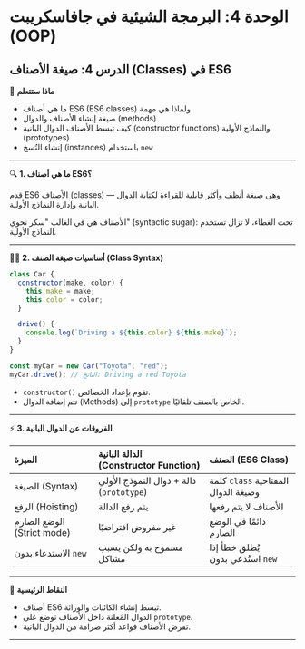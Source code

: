 # الوحدة 4: البرمجة الشيئية في جافاسكريبت (OOP)

## الدرس 4: صيغة الأصناف (Classes) في ES6


🧠 **ماذا ستتعلم**
*	ما هي أصناف ES6 (ES6 classes) ولماذا هي مهمة
*	صيغة إنشاء الأصناف والدوال (methods)
*	كيف تبسط الأصناف الدوال البانية (constructor functions) والنماذج الأولية (prototypes)
*	إنشاء النُسخ (instances) باستخدام `new`

---

🔍 **1. ما هي أصناف ES6؟**

قدم ES6 الأصناف (classes) — وهي صيغة أنظف وأكثر قابلية للقراءة لكتابة الدوال البانية وإدارة النماذج الأولية.

الأصناف هي في الغالب "سكر نحوي" (syntactic sugar): تحت الغطاء، لا تزال تستخدم النماذج الأولية.

---

👨‍💻 **2. أساسيات صيغة الصنف (Class Syntax)**
```javascript
class Car {
  constructor(make, color) {
    this.make = make;
    this.color = color;
  }

  drive() {
    console.log(`Driving a ${this.color} ${this.make}`);
  }
}

const myCar = new Car("Toyota", "red");
myCar.drive(); // الناتج: Driving a red Toyota
```
*	`constructor()` تقوم بإعداد الخصائص.
*	تتم إضافة الدوال (Methods) إلى `prototype` الخاص بالصنف تلقائيًا.

---

⚡ **3. الفروقات عن الدوال البانية**

| الميزة                      | الدالة البانية (Constructor Function) | الصنف (ES6 Class)                |
| :-------------------------- | :------------------------------------ | :------------------------------- |
| الصيغة (Syntax)             | دالة + دوال النموذج الأولي (`prototype`) | كلمة `class` المفتاحية وصيغة الدوال |
| الرفع (Hoisting)            | يتم رفع الدالة                       | الأصناف لا يتم رفعها             |
| الوضع الصارم (Strict mode)  | غير مفروض افتراضيًا                  | دائمًا في الوضع الصارم           |
| الاستدعاء بدون `new`        | مسموح به ولكن يسبب مشاكل            | يُطلق خطأ إذا استُدعي بدون `new` |


---

🧠 **النقاط الرئيسية**
*	أصناف ES6 تبسط إنشاء الكائنات والوراثة.
*	الدوال المُعلنة داخل الأصناف توضع على `prototype`.
*	تفرض الأصناف قواعد أكثر صرامة من الدوال البانية.

---